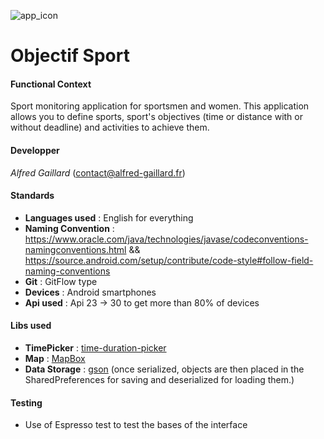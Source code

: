 ![app_icon](https://forge.iut-larochelle.fr/uploads/-/system/project/avatar/1955/ic_launcher.png?width=64)
# Objectif Sport

#### **Functional Context**
Sport monitoring application for sportsmen and women. 
This application allows you to define sports, sport's objectives (time or distance with or without deadline) and activities to achieve them.

#### **Developper**  
_Alfred Gaillard_ (contact@alfred-gaillard.fr)

#### **Standards** 
- **Languages used** : English for everything
- **Naming Convention** : https://www.oracle.com/java/technologies/javase/codeconventions-namingconventions.html && https://source.android.com/setup/contribute/code-style#follow-field-naming-conventions
- **Git** : GitFlow type
- **Devices** : Android smartphones
- **Api used** : Api 23 -> 30 to get more than 80% of devices

#### **Libs used**
- **TimePicker** : [time-duration-picker](https://github.com/svenwiegand/time-duration-picker)
- **Map** : [MapBox](https://docs.mapbox.com/android/maps/guides)
- **Data Storage** : [gson](https://github.com/google/gson) (once serialized, objects are then placed in the SharedPreferences for saving and deserialized for loading them.)
#### **Testing**
- Use of Espresso test to test the bases of the interface